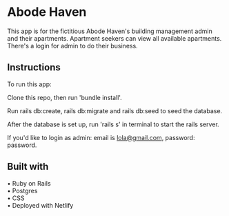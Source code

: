 # Abode Haven

This app is for the fictitious Abode Haven's building management admin and their apartments. Apartment seekers can view all available apartments. There's a login for admin to do their business.

## Instructions
To run this app:

Clone this repo, then run 'bundle install'.

Run rails db:create, rails db:migrate and rails db:seed to seed the database.

After the database is set up, run 'rails s' in terminal to start the rails server.

If you'd like to login as admin: email is lola@gmail.com, password: password.



## Built with
• Ruby on Rails <br/>
• Postgres <br/>
• CSS <br/>
• Deployed with Netlify

